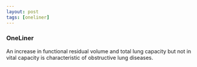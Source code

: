 ```yaml
---
layout: post
tags: [oneliner]
---
```



### OneLiner

An increase in functional residual volume and total lung capacity but not in vital capacity is characteristic of obstructive lung diseases.

